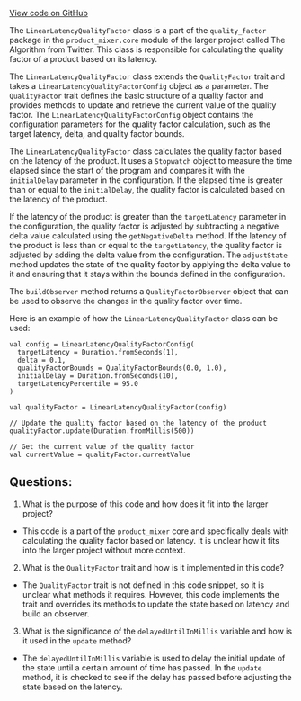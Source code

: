 [View code on GitHub](https://github.com/misbahsy/the-algorithm/product-mixer/core/src/main/scala/com/twitter/product_mixer/core/quality_factor/LinearLatencyQualityFactor.scala)

The `LinearLatencyQualityFactor` class is a part of the `quality_factor` package in the `product_mixer.core` module of the larger project called The Algorithm from Twitter. This class is responsible for calculating the quality factor of a product based on its latency. 

The `LinearLatencyQualityFactor` class extends the `QualityFactor` trait and takes a `LinearLatencyQualityFactorConfig` object as a parameter. The `QualityFactor` trait defines the basic structure of a quality factor and provides methods to update and retrieve the current value of the quality factor. The `LinearLatencyQualityFactorConfig` object contains the configuration parameters for the quality factor calculation, such as the target latency, delta, and quality factor bounds.

The `LinearLatencyQualityFactor` class calculates the quality factor based on the latency of the product. It uses a `Stopwatch` object to measure the time elapsed since the start of the program and compares it with the `initialDelay` parameter in the configuration. If the elapsed time is greater than or equal to the `initialDelay`, the quality factor is calculated based on the latency of the product.

If the latency of the product is greater than the `targetLatency` parameter in the configuration, the quality factor is adjusted by subtracting a negative delta value calculated using the `getNegativeDelta` method. If the latency of the product is less than or equal to the `targetLatency`, the quality factor is adjusted by adding the delta value from the configuration. The `adjustState` method updates the state of the quality factor by applying the delta value to it and ensuring that it stays within the bounds defined in the configuration.

The `buildObserver` method returns a `QualityFactorObserver` object that can be used to observe the changes in the quality factor over time.

Here is an example of how the `LinearLatencyQualityFactor` class can be used:

```
val config = LinearLatencyQualityFactorConfig(
  targetLatency = Duration.fromSeconds(1),
  delta = 0.1,
  qualityFactorBounds = QualityFactorBounds(0.0, 1.0),
  initialDelay = Duration.fromSeconds(10),
  targetLatencyPercentile = 95.0
)

val qualityFactor = LinearLatencyQualityFactor(config)

// Update the quality factor based on the latency of the product
qualityFactor.update(Duration.fromMillis(500))

// Get the current value of the quality factor
val currentValue = qualityFactor.currentValue
```
## Questions: 
 1. What is the purpose of this code and how does it fit into the larger project? 
- This code is a part of the `product_mixer` core and specifically deals with calculating the quality factor based on latency. It is unclear how it fits into the larger project without more context.

2. What is the `QualityFactor` trait and how is it implemented in this code? 
- The `QualityFactor` trait is not defined in this code snippet, so it is unclear what methods it requires. However, this code implements the trait and overrides its methods to update the state based on latency and build an observer.

3. What is the significance of the `delayedUntilInMillis` variable and how is it used in the `update` method? 
- The `delayedUntilInMillis` variable is used to delay the initial update of the state until a certain amount of time has passed. In the `update` method, it is checked to see if the delay has passed before adjusting the state based on the latency.